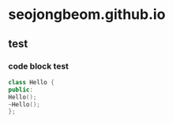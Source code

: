 # seojongbeom.github.io
## test
### code block test
```cpp
class Hello {
public:
Hello();
~Hello();
};
```
